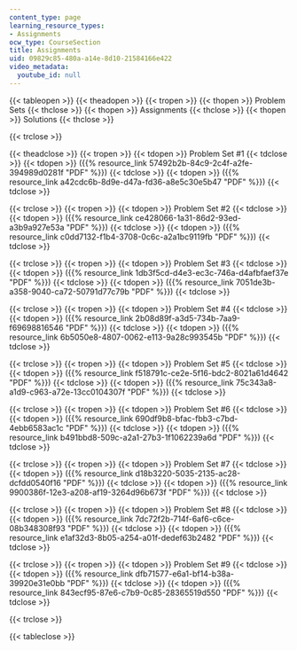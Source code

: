 ```yaml
---
content_type: page
learning_resource_types:
- Assignments
ocw_type: CourseSection
title: Assignments
uid: 09829c85-480a-a14e-8d10-21584166e422
video_metadata:
  youtube_id: null
---
```


{{< tableopen >}}
{{< theadopen >}}
{{< tropen >}}
{{< thopen >}}
Problem Sets
{{< thclose >}}
{{< thopen >}}
Assignments
{{< thclose >}}
{{< thopen >}}
Solutions
{{< thclose >}}

{{< trclose >}}

{{< theadclose >}}
{{< tropen >}}
{{< tdopen >}}
Problem Set #1
{{< tdclose >}}
{{< tdopen >}}
({{% resource_link 57492b2b-84c9-2c4f-a2fe-394989d0281f "PDF" %}})
{{< tdclose >}}
{{< tdopen >}}
({{% resource_link a42cdc6b-8d9e-d47a-fd36-a8e5c30e5b47 "PDF" %}})
{{< tdclose >}}

{{< trclose >}}
{{< tropen >}}
{{< tdopen >}}
Problem Set #2
{{< tdclose >}}
{{< tdopen >}}
({{% resource_link ce428066-1a31-86d2-93ed-a3b9a927e53a "PDF" %}})
{{< tdclose >}}
{{< tdopen >}}
({{% resource_link c0dd7132-f1b4-3708-0c6c-a2a1bc9119fb "PDF" %}})
{{< tdclose >}}

{{< trclose >}}
{{< tropen >}}
{{< tdopen >}}
Problem Set #3
{{< tdclose >}}
{{< tdopen >}}
({{% resource_link 1db3f5cd-d4e3-ec3c-746a-d4afbfaef37e "PDF" %}})
{{< tdclose >}}
{{< tdopen >}}
({{% resource_link 7051de3b-a358-9040-ca72-50791d77c79b "PDF" %}})
{{< tdclose >}}

{{< trclose >}}
{{< tropen >}}
{{< tdopen >}}
Problem Set #4
{{< tdclose >}}
{{< tdopen >}}
({{% resource_link 2b08d89f-a3d5-734b-7aa9-f69698816546 "PDF" %}})
{{< tdclose >}}
{{< tdopen >}}
({{% resource_link 6b5050e8-4807-0062-e113-9a28c993545b "PDF" %}})
{{< tdclose >}}

{{< trclose >}}
{{< tropen >}}
{{< tdopen >}}
Problem Set #5
{{< tdclose >}}
{{< tdopen >}}
({{% resource_link f518791c-ce2e-5f16-bdc2-8021a61d4642 "PDF" %}})
{{< tdclose >}}
{{< tdopen >}}
({{% resource_link 75c343a8-a1d9-c963-a72e-13cc0104307f "PDF" %}})
{{< tdclose >}}

{{< trclose >}}
{{< tropen >}}
{{< tdopen >}}
Problem Set #6
{{< tdclose >}}
{{< tdopen >}}
({{% resource_link 690df9b8-bfac-fbb3-c7bd-4ebb6583ac1c "PDF" %}})
{{< tdclose >}}
{{< tdopen >}}
({{% resource_link b491bbd8-509c-a2a1-27b3-1f1062239a6d "PDF" %}})
{{< tdclose >}}

{{< trclose >}}
{{< tropen >}}
{{< tdopen >}}
Problem Set #7
{{< tdclose >}}
{{< tdopen >}}
({{% resource_link d18b3220-5035-2135-ac28-dcfdd0540f16 "PDF" %}})
{{< tdclose >}}
{{< tdopen >}}
({{% resource_link 9900386f-12e3-a208-af19-3264d96b673f "PDF" %}})
{{< tdclose >}}

{{< trclose >}}
{{< tropen >}}
{{< tdopen >}}
Problem Set #8
{{< tdclose >}}
{{< tdopen >}}
({{% resource_link 7dc72f2b-714f-6af6-c6ce-08b348308f93 "PDF" %}})
{{< tdclose >}}
{{< tdopen >}}
({{% resource_link e1af32d3-8b05-a254-a01f-dedef63b2482 "PDF" %}})
{{< tdclose >}}

{{< trclose >}}
{{< tropen >}}
{{< tdopen >}}
Problem Set #9
{{< tdclose >}}
{{< tdopen >}}
({{% resource_link dfb71577-e6a1-bf14-b38a-39920e31e0bb "PDF" %}})
{{< tdclose >}}
{{< tdopen >}}
({{% resource_link 843ecf95-87e6-c7b9-0c85-28365519d550 "PDF" %}})
{{< tdclose >}}

{{< trclose >}}

{{< tableclose >}}